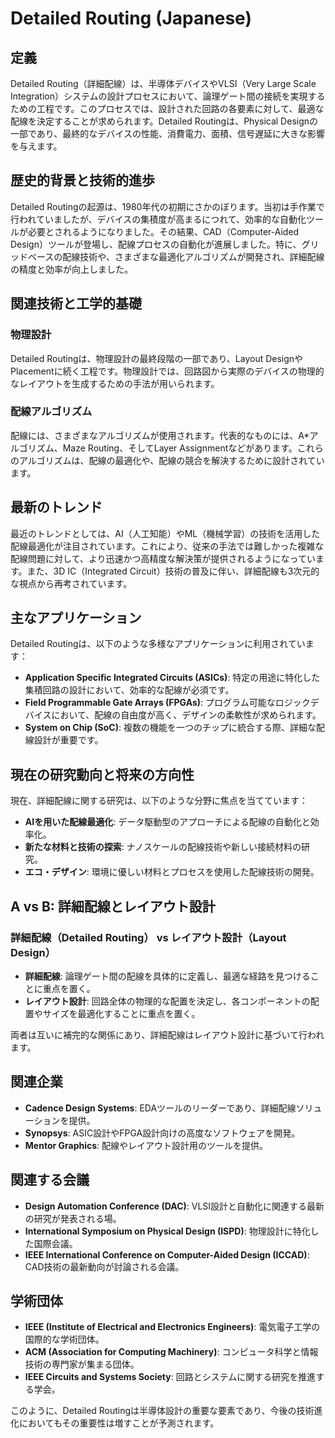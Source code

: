 # Detailed Routing (Japanese)

## 定義

Detailed Routing（詳細配線）は、半導体デバイスやVLSI（Very Large Scale Integration）システムの設計プロセスにおいて、論理ゲート間の接続を実現するための工程です。このプロセスでは、設計された回路の各要素に対して、最適な配線を決定することが求められます。Detailed Routingは、Physical Designの一部であり、最終的なデバイスの性能、消費電力、面積、信号遅延に大きな影響を与えます。

## 歴史的背景と技術的進歩

Detailed Routingの起源は、1980年代の初期にさかのぼります。当初は手作業で行われていましたが、デバイスの集積度が高まるにつれて、効率的な自動化ツールが必要とされるようになりました。その結果、CAD（Computer-Aided Design）ツールが登場し、配線プロセスの自動化が進展しました。特に、グリッドベースの配線技術や、さまざまな最適化アルゴリズムが開発され、詳細配線の精度と効率が向上しました。

## 関連技術と工学的基礎

### 物理設計

Detailed Routingは、物理設計の最終段階の一部であり、Layout DesignやPlacementに続く工程です。物理設計では、回路図から実際のデバイスの物理的なレイアウトを生成するための手法が用いられます。

### 配線アルゴリズム

配線には、さまざまなアルゴリズムが使用されます。代表的なものには、A*アルゴリズム、Maze Routing、そしてLayer Assignmentなどがあります。これらのアルゴリズムは、配線の最適化や、配線の競合を解決するために設計されています。

## 最新のトレンド

最近のトレンドとしては、AI（人工知能）やML（機械学習）の技術を活用した配線最適化が注目されています。これにより、従来の手法では難しかった複雑な配線問題に対して、より迅速かつ高精度な解決策が提供されるようになっています。また、3D IC（Integrated Circuit）技術の普及に伴い、詳細配線も3次元的な視点から再考されています。

## 主なアプリケーション

Detailed Routingは、以下のような多様なアプリケーションに利用されています：

- **Application Specific Integrated Circuits (ASICs)**: 特定の用途に特化した集積回路の設計において、効率的な配線が必須です。
- **Field Programmable Gate Arrays (FPGAs)**: プログラム可能なロジックデバイスにおいて、配線の自由度が高く、デザインの柔軟性が求められます。
- **System on Chip (SoC)**: 複数の機能を一つのチップに統合する際、詳細な配線設計が重要です。

## 現在の研究動向と将来の方向性

現在、詳細配線に関する研究は、以下のような分野に焦点を当てています：

- **AIを用いた配線最適化**: データ駆動型のアプローチによる配線の自動化と効率化。
- **新たな材料と技術の探索**: ナノスケールの配線技術や新しい接続材料の研究。
- **エコ・デザイン**: 環境に優しい材料とプロセスを使用した配線技術の開発。

## A vs B: 詳細配線とレイアウト設計

### 詳細配線（Detailed Routing） vs レイアウト設計（Layout Design）

- **詳細配線**: 論理ゲート間の配線を具体的に定義し、最適な経路を見つけることに重点を置く。
- **レイアウト設計**: 回路全体の物理的な配置を決定し、各コンポーネントの配置やサイズを最適化することに重点を置く。

両者は互いに補完的な関係にあり、詳細配線はレイアウト設計に基づいて行われます。

## 関連企業

- **Cadence Design Systems**: EDAツールのリーダーであり、詳細配線ソリューションを提供。
- **Synopsys**: ASIC設計やFPGA設計向けの高度なソフトウェアを開発。
- **Mentor Graphics**: 配線やレイアウト設計用のツールを提供。

## 関連する会議

- **Design Automation Conference (DAC)**: VLSI設計と自動化に関連する最新の研究が発表される場。
- **International Symposium on Physical Design (ISPD)**: 物理設計に特化した国際会議。
- **IEEE International Conference on Computer-Aided Design (ICCAD)**: CAD技術の最新動向が討論される会議。

## 学術団体

- **IEEE (Institute of Electrical and Electronics Engineers)**: 電気電子工学の国際的な学術団体。
- **ACM (Association for Computing Machinery)**: コンピュータ科学と情報技術の専門家が集まる団体。
- **IEEE Circuits and Systems Society**: 回路とシステムに関する研究を推進する学会。

このように、Detailed Routingは半導体設計の重要な要素であり、今後の技術進化においてもその重要性は増すことが予測されます。